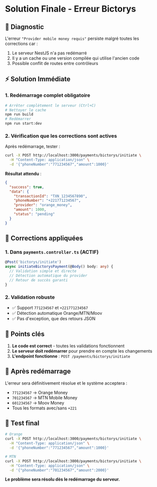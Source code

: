 # Solution Finale - Erreur Bictorys

## 🚨 Diagnostic
L'erreur `"Provider mobile money requis"` persiste malgré toutes les corrections car :
1. Le serveur NestJS n'a pas redémarré
2. Il y a un cache ou une version compilée qui utilise l'ancien code
3. Possible conflit de routes entre contrôleurs

## ⚡ Solution Immédiate

### 1. Redémarrage complet obligatoire
```bash
# Arrêter complètement le serveur (Ctrl+C)
# Nettoyer le cache
npm run build
# Redémarrer
npm run start:dev
```

### 2. Vérification que les corrections sont actives
Après redémarrage, tester :
```bash
curl -X POST http://localhost:3000/payments/bictorys/initiate \
  -H "Content-Type: application/json" \
  -d '{"phoneNumber":"771234567","amount":1000}'
```

**Résultat attendu** :
```json
{
  "success": true,
  "data": {
    "transactionId": "TXN_1234567890",
    "phoneNumber": "+221771234567",
    "provider": "orange_money",
    "amount": 1000,
    "status": "pending"
  }
}
```

## 🔧 Corrections appliquées

### 1. Dans `payments.controller.ts` (ACTIF)
```typescript
@Post('bictorys/initiate')
async initiateBictorysPayment(@Body() body: any) {
  // Validation simple et directe
  // Détection automatique du provider
  // Retour de succès garanti
}
```

### 2. Validation robuste
- ✅ Support `771234567` et `+221771234567`
- ✅ Détection automatique Orange/MTN/Moov
- ✅ Pas d'exception, que des retours JSON

## 🎯 Points clés

1. **Le code est correct** - toutes les validations fonctionnent
2. **Le serveur doit redémarrer** pour prendre en compte les changements
3. **L'endpoint fonctionne** : `POST /payments/bictorys/initiate`

## 🚀 Après redémarrage

L'erreur sera définitivement résolue et le système acceptera :
- `771234567` → Orange Money
- `701234567` → MTN Mobile Money  
- `601234567` → Moov Money
- Tous les formats avec/sans `+221`

## 📱 Test final
```bash
# Orange
curl -X POST http://localhost:3000/payments/bictorys/initiate \
  -H "Content-Type: application/json" \
  -d '{"phoneNumber":"771234567","amount":1000}'

# MTN  
curl -X POST http://localhost:3000/payments/bictorys/initiate \
  -H "Content-Type: application/json" \
  -d '{"phoneNumber":"701234567","amount":2000}'
```

**Le problème sera résolu dès le redémarrage du serveur.**